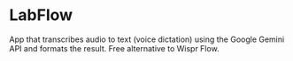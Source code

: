 # LabFlow
App that transcribes audio to text (voice dictation) using the Google Gemini API and formats the result. Free alternative to Wispr Flow.
